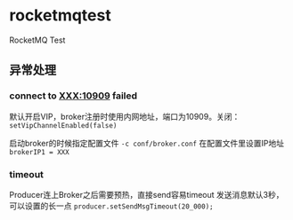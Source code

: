 # rocketmqtest
RocketMQ Test


## 异常处理

### connect to <XXX:10909> failed
默认开启VIP，broker注册时使用内网地址，端口为10909。关闭：
`setVipChannelEnabled(false)`

启动broker的时候指定配置文件
`-c conf/broker.conf`
在配置文件里设置IP地址
`brokerIP1 = XXX`

### timeout
Producer连上Broker之后需要预热，直接send容易timeout
发送消息默认3秒，可以设置的长一点
`producer.setSendMsgTimeout(20_000);`